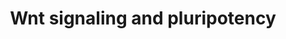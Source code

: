 ---
annotations:
- id: PW:0000008
  parent: signaling pathway
  type: Pathway Ontology
  value: Wnt signaling pathway
- id: PW:0000201
  parent: signaling pathway
  type: Pathway Ontology
  value: Wnt signaling, canonical pathway
- id: CL:0002248
  parent: stem cell
  type: Cell Type Ontology
  value: pluripotent stem cell
authors:
- Nsalomonis
- MaintBot
- Thomas
- MartijnVanIersel
- AlexanderPico
- Khanspers
- Ddigles
- Egonw
- Zari
- Eweitz
- Mkutmon
- Finterly
citedin:
- link: PMC5717815
  title: Identification and validation of a 44-gene expression signature for the classification
    of renal cell carcinomas (2017)
- link: PMC5085087
  title: Long Term Culture of the A549 Cancer Cell Line Promotes Multilamellar Body
    Formation and Differentiation towards an Alveolar Type II Pneumocyte Phenotype
    (2016)
communities:
- ONTOX
description: This pathway was adapted from several resources and is designed to provide
  a theoretical framework to examine Wnt signaling and interacting components in the
  context of embryonic stem-cell pluripotency and self-renewal.  A central organizing
  theme of this pathway is known drug targets that promote self-renewal or pluripotency
  (BIO and IQ-1)  and implicated upstream regulators of the core pluripotency transcriptional
  components (e.g. Nanog).  It is unclear whether all the depicted components participate
  in this pathway in human embryonic stem cells.  Interactions and object/gene groups
  for the pathway exist for the majority of components.  Proteins on this pathway
  have targeted assays available via the [CPTAC Assay Portal](https://assays.cancer.gov/available_assays?wp_id=WP399).
last-edited: 2025-03-07
ndex: 55bab508-8b61-11eb-9e72-0ac135e8bacf
organisms:
- Homo sapiens
redirect_from:
- /index.php/Pathway:WP399
- /instance/WP399
- /instance/WP399_r137667
revision: r137667
schema-jsonld:
- '@context': https://schema.org/
  '@id': https://wikipathways.github.io/pathways/WP399.html
  '@type': Dataset
  creator:
    '@type': Organization
    name: WikiPathways
  description: This pathway was adapted from several resources and is designed to
    provide a theoretical framework to examine Wnt signaling and interacting components
    in the context of embryonic stem-cell pluripotency and self-renewal.  A central
    organizing theme of this pathway is known drug targets that promote self-renewal
    or pluripotency (BIO and IQ-1)  and implicated upstream regulators of the core
    pluripotency transcriptional components (e.g. Nanog).  It is unclear whether all
    the depicted components participate in this pathway in human embryonic stem cells.  Interactions
    and object/gene groups for the pathway exist for the majority of components.  Proteins
    on this pathway have targeted assays available via the [CPTAC Assay Portal](https://assays.cancer.gov/available_assays?wp_id=WP399).
  keywords:
  - APC
  - AXIN1
  - AXIN2
  - BIO
  - CBP
  - CCND1
  - CCND2
  - CCND3
  - CD44
  - CSNK1E
  - CTBP1
  - CTBP2
  - CTNNB1
  - CTNND1
  - DVL1
  - DVL2
  - DVL3
  - ESRRB
  - FBXW2
  - FOSL1
  - FOXD3
  - FRAT1
  - FZD1
  - FZD10
  - FZD2
  - FZD3
  - FZD4
  - FZD5
  - FZD6
  - FZD7
  - FZD8
  - FZD9
  - GSK3B
  - IQ-1
  - JUN
  - LDLR
  - LEF1
  - LRP5
  - LRP6
  - LRRK2-mut
  - MAP2K4
  - MAP3K7
  - MAPK10
  - MAPK9
  - MMP7
  - MYC
  - NANOG
  - NFYA
  - NKD1
  - NKD2
  - NLK
  - P300
  - PAFAH1B1
  - PLAU
  - POU5F1
  - PPARD
  - PPM1J
  - PPP2CA
  - PPP2CB
  - PPP2R1A
  - PPP2R1B
  - PPP2R2A
  - PPP2R2B
  - PPP2R2C
  - PPP2R3A
  - PPP2R3B
  - PPP2R4
  - PPP2R5C
  - PPP2R5E
  - PRKCA
  - PRKCB1
  - PRKCD
  - PRKCE
  - PRKCH
  - PRKCI
  - PRKCQ
  - PRKCZ
  - PRKD1
  - Prkcc
  - RACGAP1
  - RHOA
  - SOX2
  - TCF7
  - TCF7L1
  - TCF7L2
  - TP53
  - WNT1
  - WNT10A
  - WNT10B
  - WNT11
  - WNT16
  - WNT2
  - WNT2B
  - WNT3
  - WNT3A
  - WNT4
  - WNT5A
  - WNT5B
  - WNT6
  - WNT7A
  - WNT7B
  - WNT9B
  - ZBTB33
  license: CC0
  name: Wnt signaling and pluripotency
seo: CreativeWork
title: Wnt signaling and pluripotency
wpid: WP399
---